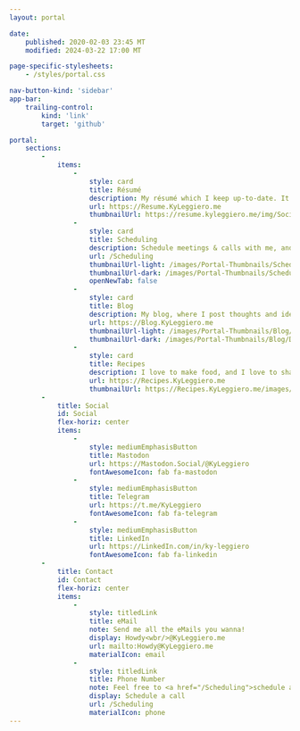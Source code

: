 ```yaml
---
layout: portal

date:
    published: 2020-02-03 23:45 MT
    modified: 2024-03-22 17:00 MT

page-specific-stylesheets:
    - /styles/portal.css

nav-button-kind: 'sidebar'
app-bar:
    trailing-control:
        kind: 'link'
        target: 'github'

portal:
    sections:
        -
            items:
                -
                    style: card
                    title: Résumé
                    description: My résumé which I keep up-to-date. It's even mobile-friendly!
                    url: https://Resume.KyLeggiero.me
                    thumbnailUrl: https://resume.kyleggiero.me/img/Social-Preview.png
                -
                    style: card
                    title: Scheduling
                    description: Schedule meetings & calls with me, and check my availability
                    url: /Scheduling
                    thumbnailUrl-light: /images/Portal-Thumbnails/Scheduling/Light Mode.jpg
                    thumbnailUrl-dark: /images/Portal-Thumbnails/Scheduling/Dark Mode.jpg
                    openNewTab: false
                -
                    style: card
                    title: Blog
                    description: My blog, where I post thoughts and ideas too complex for a tweet
                    url: https://Blog.KyLeggiero.me
                    thumbnailUrl-light: /images/Portal-Thumbnails/Blog/Light Mode.svg
                    thumbnailUrl-dark: /images/Portal-Thumbnails/Blog/Dark Mode.svg
                -
                    style: card
                    title: Recipes
                    description: I love to make food, and I love to share! Here's some of my recipes
                    url: https://Recipes.KyLeggiero.me
                    thumbnailUrl: https://Recipes.KyLeggiero.me/images/Social-Preview.png
        -
            title: Social
            id: Social
            flex-horiz: center
            items:
                -
                    style: mediumEmphasisButton
                    title: Mastodon
                    url: https://Mastodon.Social/@KyLeggiero
                    fontAwesomeIcon: fab fa-mastodon
                -
                    style: mediumEmphasisButton
                    title: Telegram
                    url: https://t.me/KyLeggiero
                    fontAwesomeIcon: fab fa-telegram
                -
                    style: mediumEmphasisButton
                    title: LinkedIn
                    url: https://LinkedIn.com/in/ky-leggiero
                    fontAwesomeIcon: fab fa-linkedin
        -
            title: Contact
            id: Contact
            flex-horiz: center
            items:
                -
                    style: titledLink
                    title: eMail
                    note: Send me all the eMails you wanna!
                    display: Howdy<wbr/>@KyLeggiero.me
                    url: mailto:Howdy@KyLeggiero.me
                    materialIcon: email
                -
                    style: titledLink
                    title: Phone Number
                    note: Feel free to <a href="/Scheduling">schedule a call with me any time!</a>
                    display: Schedule a call
                    url: /Scheduling
                    materialIcon: phone
---
```

